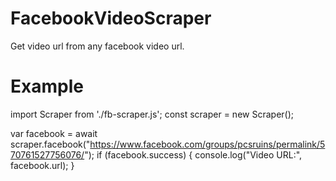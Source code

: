 # FacebookVideoScraper
Get video url from any facebook video url.


# Example
import Scraper from './fb-scraper.js';
const scraper = new Scraper();

var facebook = await scraper.facebook("https://www.facebook.com/groups/pcsruins/permalink/570761527756076/");
if (facebook.success) {
    console.log("Video URL:", facebook.url);
}
